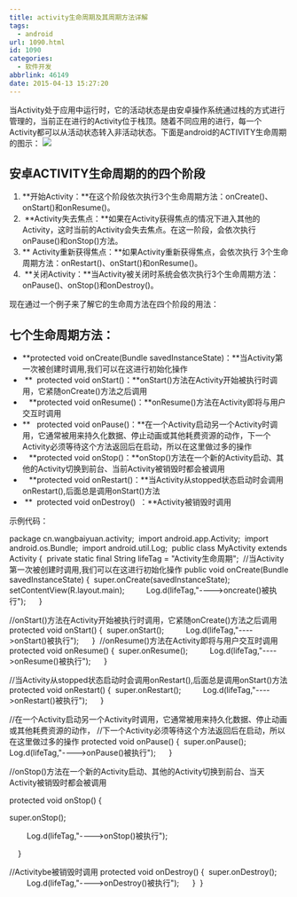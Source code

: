 ```yaml
---
title: activity生命周期及其周期方法详解
tags:
  - android
url: 1090.html
id: 1090
categories:
  - 软件开发
abbrlink: 46149
date: 2015-04-13 15:27:20
---
```


当Activity处于应用中运行时，它的活动状态是由安卓操作系统通过栈的方式进行管理的，当前正在进行的Activity位于栈顶。随着不同应用的进行，每一个Activity都可以从活动状态转入非活动状态。下面是android的ACTIVITY生命周期的图示： [![](http://wangbaiyuan.cn/wp-content/uploads/2015/04/1341462194_3261.jpg)](http://wangbaiyuan.cn/wp-content/uploads/2015/04/1341462194_3261.jpg)

安卓ACTIVITY生命周期的的四个阶段
--------------------

1.  **开始Activity：**在这个阶段依次执行3个生命周期方法：onCreate()、onStart()和onResume()。
2.   **Activity失去焦点：**如果在Activity获得焦点的情况下进入其他的Activity，这时当前的Activity会失去焦点。在这一阶段，会依次执行onPause()和onStop()方法。
3.  ** Activity重新获得焦点：**如果Activity重新获得焦点，会依次执行 3个生命周期方法：onRestart()、onStart()和onResume()。
4.   **关闭Activity：**当Activity被关闭时系统会依次执行3个生命周期方法：onPause()、onStop()和onDestroy()。

现在通过一个例子来了解它的生命周方法在四个阶段的用法：

七个生命周期方法：
---------

*    **protected void onCreate(Bundle savedInstanceState)：**当Activity第一次被创建时调用,我们可以在这进行初始化操作
*    **  protected void onStart()：**onStart()方法在Activity开始被执行时调用，它紧随onCreate()方法之后调用
*      **protected void onResume()：**onResume()方法在Activity即将与用户交互时调用
*   **   protected void onPause()：**在一个Activity启动另一个Activity时调用，它通常被用来持久化数据、停止动画或其他耗费资源的动作，下一个Activity必须等待这个方法返回后在启动，所以在这里做过多的操作
*      **protected void onStop()：**onStop()方法在一个新的Activity启动、其他的Activity切换到前台、当前Activity被销毁时都会被调用
*      **protected void onRestart()：**当Activity从stopped状态启动时会调用onRestart(),后面总是调用onStart()方法
*    **  protected void onDestroy()  ：**Activity被销毁时调用

示例代码：  

package cn.wangbaiyuan.activity; 
import android.app.Activity; 
import android.os.Bundle; 
import android.util.Log; 
public class MyActivity extends Activity { 
private static final String lifeTag = "Activity生命周期"; 
//当Activity第一次被创建时调用,我们可以在这进行初始化操作
public void onCreate(Bundle savedInstanceState) { 
super.onCreate(savedInstanceState); 
        setContentView(R.layout.main); 
        Log.d(lifeTag,"---->oncreate()被执行"); 
    } 

//onStart()方法在Activity开始被执行时调用，它紧随onCreate()方法之后调用
protected void onStart() { 
super.onStart(); 
        Log.d(lifeTag,"---->onStart()被执行"); 
    } 
//onResume()方法在Activity即将与用户交互时调用
protected void onResume() { 
super.onResume(); 
        Log.d(lifeTag,"---->onResume()被执行"); 
    } 

//当Activity从stopped状态启动时会调用onRestart(),后面总是调用onStart()方法
protected void onRestart() { 
super.onRestart(); 
        Log.d(lifeTag,"---->onRestart()被执行"); 
    } 

//在一个Activity启动另一个Activity时调用，它通常被用来持久化数据、停止动画或其他耗费资源的动作，
//下一个Activity必须等待这个方法返回后在启动，所以在这里做过多的操作
protected void onPause() { 
super.onPause(); 
       Log.d(lifeTag,"---->onPause()被执行"); 
    } 

//onStop()方法在一个新的Activity启动、其他的Activity切换到前台、当天Activity被销毁时都会被调用

protected void onStop() { 

super.onStop(); 

        Log.d(lifeTag,"---->onStop()被执行"); 

    } 

//Activitybe被销毁时调用
protected void onDestroy() { 
super.onDestroy(); 
        Log.d(lifeTag,"---->onDestroy()被执行"); 
    } 
}